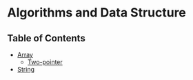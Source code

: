 # Algorithms and Data Structure

## Table of Contents
- [Array](array.md)
  - [Two-pointer](Two-pointer.md)
- [String](string.md)
